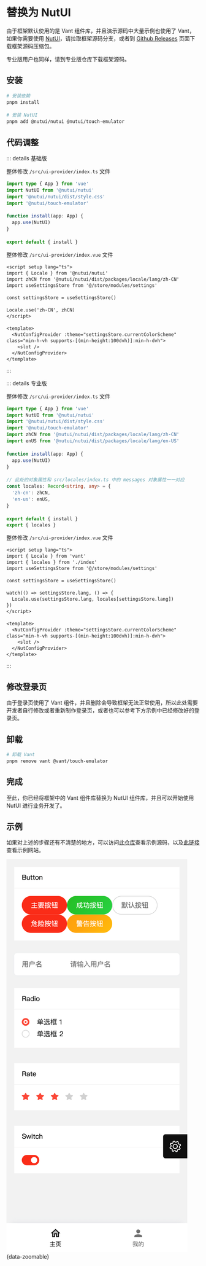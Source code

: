 # 替换为 NutUI

由于框架默认使用的是 Vant 组件库，并且演示源码中大量示例也使用了 Vant，如果你需要使用 [NutUI](https://nutui.jd.com/h5/vue/4x)，请拉取框架源码分支，或者到 [Github Releases](https://github.com/fantastic-mobile/basic/releases) 页面下载框架源码压缩包。

专业版用户也同样，请到专业版仓库下载框架源码。

## 安装

```sh
# 安装依赖
pnpm install

# 安装 NutUI
pnpm add @nutui/nutui @nutui/touch-emulator
```

## 代码调整

::: details 基础版

整体修改 `/src/ui-provider/index.ts` 文件

```ts
import type { App } from 'vue'
import NutUI from '@nutui/nutui'
import '@nutui/nutui/dist/style.css'
import '@nutui/touch-emulator'

function install(app: App) {
  app.use(NutUI)
}

export default { install }
```

整体修改 `/src/ui-provider/index.vue` 文件

```vue
<script setup lang="ts">
import { Locale } from '@nutui/nutui'
import zhCN from '@nutui/nutui/dist/packages/locale/lang/zh-CN'
import useSettingsStore from '@/store/modules/settings'

const settingsStore = useSettingsStore()

Locale.use('zh-CN', zhCN)
</script>

<template>
  <NutConfigProvider :theme="settingsStore.currentColorScheme" class="min-h-vh supports-[(min-height:100dvh)]:min-h-dvh">
    <slot />
  </NutConfigProvider>
</template>
```

:::

::: details 专业版

整体修改 `/src/ui-provider/index.ts` 文件

```ts
import type { App } from 'vue'
import NutUI from '@nutui/nutui'
import '@nutui/nutui/dist/style.css'
import '@nutui/touch-emulator'
import zhCN from '@nutui/nutui/dist/packages/locale/lang/zh-CN'
import enUS from '@nutui/nutui/dist/packages/locale/lang/en-US'

function install(app: App) {
  app.use(NutUI)
}

// 此处的对象属性和 src/locales/index.ts 中的 messages 对象属性一一对应
const locales: Record<string, any> = {
  'zh-cn': zhCN,
  'en-us': enUS,
}

export default { install }
export { locales }
```

整体修改 `/src/ui-provider/index.vue` 文件

```vue
<script setup lang="ts">
import { Locale } from 'vant'
import { locales } from './index'
import useSettingsStore from '@/store/modules/settings'

const settingsStore = useSettingsStore()

watch(() => settingsStore.lang, () => {
  Locale.use(settingsStore.lang, locales[settingsStore.lang])
})
</script>

<template>
  <NutConfigProvider :theme="settingsStore.currentColorScheme" class="min-h-vh supports-[(min-height:100dvh)]:min-h-dvh">
    <slot />
  </NutConfigProvider>
</template>
```

:::

## 修改登录页

由于登录页使用了 Vant 组件，并且删除会导致框架无法正常使用，所以此处需要开发者自行修改或者重新制作登录页，或者也可以参考下方示例中已经修改好的登录页。

## 卸载

```sh
# 卸载 Vant
pnpm remove vant @vant/touch-emulator
```

## 完成

至此，你已经将框架中的 Vant 组件库替换为 NutUI 组件库，并且可以开始使用 NutUI 进行业务开发了。

## 示例

如果对上述的步骤还有不清楚的地方，可以访问[此仓库](https://github.com/fantastic-mobile/nut-example)查看示例源码，以及[此链接](https://fantastic-mobile.hurui.me/nut-example/)查看示例网站。

![](/ui-nut.png){data-zoomable}
